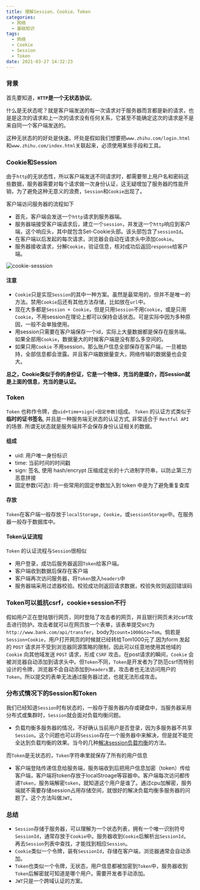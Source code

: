 ```yaml
---
title: 理解Session、Cookie、Token
categories:
  - 网络
  - 基础知识
tags:
  - 网络
  - Cookie
  - Session
  - Token
date: 2021-03-27 14:32:23
---
```


### 背景

首先要知道，**`HTTP`是一个无状态协议**。

什么是无状态呢？就是客户端发送的每一次请求对于服务器而言都是新的请求，也是是这次的请求和上一次的请求没有任何关系，它甚至不能确定这次的请求是不是来自同一个客户端发送的。

这种无状态的的好处是快速。坏处是假如我们想要把`www.zhihu.com/login.html`和`www.zhihu.com/index.html`关联起来，必须使用某些手段和工具。

### Cookie和Session

由于`http`的无状态性，所以客户端发送不同请求时，都需要带上用户名和密码这些数据，服务器需要对每个请求做一次身份认证，这无疑增加了服务器的性能开销，为了避免这种无意义的浪费，`Session`和``Cookie``出现了。

客户端访问服务器的流程如下

- 首先，客户端会发送一个`http`请求到服务器端。
- 服务器端接受客户端请求后，建立一个`session`，并发送一个`http`响应到客户端，这个响应头，其中就包含Set-Cookie头部。该头部包含了`sessionId`。
- 在客户端以后发起的每次请求，浏览器会自动在请求头中添加``Cookie``。
- 服务器接收请求，分解`Cookie`，验证信息，核对成功后返回`response`给客户端。

![cookie-sesssion](https://www.cmdbyte.com/2021/02/cookie-sesssion.png)

#### 注意

- `Cookie`只是实现`Session`的其中一种方案。虽然是最常用的，但并不是唯一的方法。禁用`Cookie`后还有其他方法存储，比如放在`url`中。
- 现在大多都是`Session + Cookie`，但是只用`Session`不用`Cookie`，或是只用`Cookie`，不用session在理论上都可以保持会话状态。可是实际中因为多种原因，一般不会单独使用。
- 用session只需要在客户端保存一个id，实际上大量数据都是保存在服务端。如果全部用`Cookie`，数据量大的时候客户端是没有那么多空间的。
- 如果只用`Cookie` 不用session，那么账户信息全部保存在客户端，一旦被劫持，全部信息都会泄露。并且客户端数据量变大，网络传输的数据量也会变大。



**总之，Cookie类似于你的身份证，它是一个物体，充当的是媒介，而Session就是上面的信息，充当的是认证。**

### Token

`Token` 也称作令牌，由`uid+time+sign[+固定参数]`组成。
`Token` 的认证方式类似于**临时的证书签名**, 并且是一种服务端无状态的认证方式, 非常适合于 `Restful API `的场景. 所谓无状态就是服务端并不会保存身份认证相关的数据。

#### 组成

- uid: 用户唯一身份标识
- time: 当前时间的时间戳
- sign: 签名, 使用 hash/encrypt 压缩成定长的十六进制字符串，以防止第三方恶意拼接
- 固定参数(可选): 将一些常用的固定参数加入到 token 中是为了避免重复查库

#### 存放

`Token`在客户端一般存放于`localStorage`，`Cookie`，或`sessionStorage`中。在服务器一般存于数据库中。

#### Token认证流程

`Token` 的认证流程与`Session`很相似

- 用户登录，成功后服务器返回`Token`给客户端。
- 客户端收到数据后保存在客户端
- 客户端再次访问服务器，将`Token`放入`headers`中
- 服务器端采用过滤器校验。校验成功则返回请求数据，校验失败则返回错误码

### Token可以抵抗csrf，cookie+session不行

假如用户正在登陆银行网页，同时登陆了攻击者的网页，并且银行网页未对csrf攻击进行防护。攻击者就可以在网页放一个表单，该表单提交src为`http://www.bank.com/api/transfer`，body为`count=1000&to=Tom`。倘若是`Session+Cookie`，用户打开网页的时候就已经转给Tom1000元了.因为form 发起的 `POST` 请求并不受到浏览器同源策略的限制，因此可以任意地使用其他域的 `Cookie` 向其他域发送 `POST` 请求，形成 `CSRF` 攻击。在post请求的瞬间，`Cookie` 会被浏览器自动添加到请求头中。但`Token`不同，`Token`是开发者为了防范csrf而特别设计的令牌，浏览器不会自动添加到`headers`里，攻击者也无法访问用户的`Token`，所以提交的表单无法通过服务器过滤，也就无法形成攻击。

### 分布式情况下的Session和Token

我们已经知道`Session`时有状态的，一般存于服务器内存或硬盘中，当服务器采用分布式或集群时，`Session`就会面对负载均衡问题。

- 负载均衡多服务器的情况，不好确认当前用户是否登录，因为多服务器不共享`Session`。这个问题也可以将`Session`存在一个服务器中来解决，但是就不能完全达到负载均衡的效果。当今的几种[解决session负载均衡](http://blog.51cto.com/zhibeiwang/1965018)的方法。

而`Token`是无状态的，`Token`字符串里就保存了所有的用户信息

- 客户端登陆传递信息给服务端，服务端收到后把用户信息加密（token）传给客户端，客户端将token存放于localStroage等容器中。客户端每次访问都传递`Token`，服务端解密`token`，就知道这个用户是谁了。通过cpu加解密，服务端就不需要存储session占用存储空间，就很好的解决负载均衡多服务器的问题了。这个方法叫做`JWT`。

### 总结

- `Session`存储于服务器，可以理解为一个状态列表，拥有一个唯一识别符号`SessionId`，通常存放于`Cookie`中。服务器收到`Cookie`后解析出`SessionId`，再去`Session`列表中查找，才能找到相应`Session`。
- `Cookie`类似一个令牌，装有`SessionId`，存储在客户端，浏览器通常会自动添加。
- `Token`也类似一个令牌，无状态，用户信息都被加密到`Token`中，服务器收到`Token`后解密就可知道是哪个用户。需要开发者手动添加。
- `JWT`只是一个跨域认证的方案。